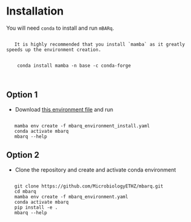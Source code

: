 # Installation

You will need ``conda`` to install and run ``mBARq``.

```{important}
   
   It is highly recommended that you install `mamba` as it greatly speeds up the environment creation.
   
    
    conda install mamba -n base -c conda-forge
    
   
```

## Option 1


- Download [this environment file](mbarq_environment_install.yaml) and run

```shell

   mamba env create -f mbarq_environment_install.yaml
   conda activate mbarq
   mbarq --help
```

## Option 2

- Clone the repository and create and activate conda environment

```shell

   git clone https://github.com/MicrobiologyETHZ/mbarq.git
   cd mbarq
   mamba env create -f mbarq_environment.yaml
   conda activate mbarq
   pip install -e .
   mbarq --help

```


